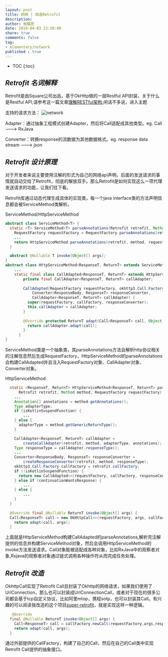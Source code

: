 ```yaml
---
layout: post
title: 网络 | 改造Retrofit
description: 
author: 电解质
date: 2018-04-03 22:50:00
share: true
comments: false
tag: 
- elementary/network
published : true
---
```

* TOC
{:toc}

## *Retrofit 名词解释*
Retrofit是由Square公司出品，基于OkHttp做的一层Restful API封装，关于什么是Restful API,请参考这一篇文章[理解RESTful架构](http://www.ruanyifeng.com/blog/2011/09/restful.html),闲话不多说，进入主题

支持的请求方法：
![network]({{site.baseurl}}/asset/network/retrofit-annotation.png)

Adapter：通过抽象工程模式创建Adapter，然后将Call适配成其他类型。eg. Call ---> RxJava

Converter：转换response的流数据为其他数据格式。eg. response data stream --->  json

## *Retrofit 设计原理*

对于开发者来说主要使用注解的形式为自己的网络api声明，后面的发送请求的事情就自动交给了Retrofit，彻底的解放双手。那么Retrofit是如何实现这么一项代理发送请求的功能，让我们往下看。

Retrofit库通过动态代理生成具体的实现类，每一个java interface类的方法声明信息都会被ServiceMethod类解析。

ServiceMethod/HttpServiceMethod
```java
abstract class ServiceMethod<T> {
  static <T> ServiceMethod<T> parseAnnotations(Retrofit retrofit, Method method) {
    RequestFactory requestFactory = RequestFactory.parseAnnotations(retrofit, method);
    ...
    return HttpServiceMethod.parseAnnotations(retrofit, method, requestFactory);
  }

  abstract @Nullable T invoke(Object[] args);
}
abstract class HttpServiceMethod<ResponseT, ReturnT> extends ServiceMethod<ReturnT> {
    ...
    static final class CallAdapted<ResponseT, ReturnT> extends HttpServiceMethod<ResponseT, ReturnT> {
        private final CallAdapter<ResponseT, ReturnT> callAdapter;
    
        CallAdapted(RequestFactory requestFactory, okhttp3.Call.Factory callFactory,
            Converter<ResponseBody, ResponseT> responseConverter,
            CallAdapter<ResponseT, ReturnT> callAdapter) {
          super(requestFactory, callFactory, responseConverter);
          this.callAdapter = callAdapter;
        }
    
        @Override protected ReturnT adapt(Call<ResponseT> call, Object[] args) {
          return callAdapter.adapt(call);
        }
      }
}
```
ServiceMethod类是一个抽象类，其parseAnnotations方法会解析http协议相关的注解信息然后生成RequestFactory，HttpServiceMethod的parseAnnotations会构建CallAdapted并且注入RequestFactory对象、CallAdapter对象、Converter对象。

HttpServiceMethod
```java
  static <ResponseT, ReturnT> HttpServiceMethod<ResponseT, ReturnT> parseAnnotations(
      Retrofit retrofit, Method method, RequestFactory requestFactory) {
    ...
    Annotation[] annotations = method.getAnnotations();
    Type adapterType;
    if (isKotlinSuspendFunction) {
        ...
    } else {
      adapterType = method.getGenericReturnType();
    }

    CallAdapter<ResponseT, ReturnT> callAdapter =
        createCallAdapter(retrofit, method, adapterType, annotations);
    Type responseType = callAdapter.responseType();
    ...
    Converter<ResponseBody, ResponseT> responseConverter =
        createResponseConverter(retrofit, method, responseType);
    okhttp3.Call.Factory callFactory = retrofit.callFactory;
    if (!isKotlinSuspendFunction) {
      return new CallAdapted<>(requestFactory, callFactory, responseConverter, callAdapter);
    } else if (continuationWantsResponse) {
        ...
    } else {
        ...
    }
  }
  
  @Override final @Nullable ReturnT invoke(Object[] args) {
  Call<ResponseT> call = new OkHttpCall<>(requestFactory, args, callFactory, responseConverter);
    return adapt(call, args);
  }
```
上面就是HttpServiceMethod构建CallAdapted的parseAnnotations,解析完注解提供的信息并构建ServiceMethod对象，然后会调用HttpServiceMethod的invoke方法发送请求。Call对象能被适配成各种对象，比如RxJava中的观察者对象,Rxjava的观察者对象通过链式调用各种操作符从而完成任务处理。


## *Retrofit 改造*

OkhttpCall实现了Retrofit Call且封装了Okhttp的网络请求，如果我们使用了UrlConnection，那么也可以封装成UrlConnectionCall，或者对于现在的很多公司都会基于tcp自定义协议，比如阿里mtop，携程sotp，也可以封装其Call。有兴趣的可以阅读我改造的这个项目[super-retrofit][1]，就是实现这样一种逻辑。

```java
   @Override
  final @Nullable ReturnT invoke(Object[] args) {
    Call<ResponseT> call = callFactory.newCall(requestFactory,args,responseConverter);
    return adapt(call, args);
  }
```
通过外部提供的CallFactory，构建了自己的Call，然后在自己的Call类中实现Retrofit Call提供的抽象接口。


[1]:https://github.com/electrolyteJ/super-retrofit
